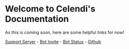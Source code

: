 # Welcome to Celendi's Documentation

As this is coming soon, here are some helpful links for now!

[Support Server](https://celendi.me/discord) - [Bot Invite](https://celendi.me/invite) - [Bot Status](https://status.celendi.me) - [Github](https://github.com/celendi)
